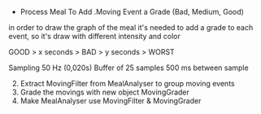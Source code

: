 - Process Meal To Add .Moving Event a Grade (Bad, Medium, Good)

in order to draw the graph of the meal it's needed to add a grade to each event, so it's draw with different intensity and color

GOOD > x seconds > BAD > y seconds > WORST

Sampling 50 Hz (0,020s)
Buffer of 25 samples
500 ms between sample

2) Extract MovingFilter from MealAnalyser to group moving events
3) Grade the movings with new object MovingGrader
4) Make MealAnalyser use MovingFilter & MovingGrader
